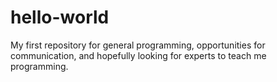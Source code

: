 # hello-world
My first repository for general programming, opportunities for communication, and hopefully looking for experts to teach me programming.
